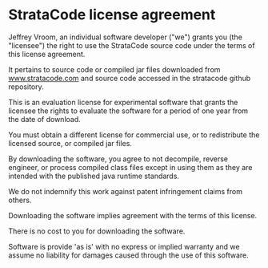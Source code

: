 # StrataCode license agreement

Jeffrey Vroom, an individual software developer ("we") grants you (the "licensee") the right to use the StrataCode source code under the terms of this license agreement.

It pertains to source code or compiled jar files downloaded from www.stratacode.com and source code accessed in the stratacode github repository.

This is an evaluation license for experimental software that grants the licensee the rights to evaluate the software for a period of one year from the date of download. 

You must obtain a different license for commercial use, or to redistribute the licensed source, or compiled jar files.

By downloading the software, you agree to not decompile, reverse engineer, or process compiled class files except in using them as they are intended with the published java runtime standards.

We do not indemnify this work against patent infringement claims from others.

Downloading the software implies agreement with the terms of this license. 

There is no cost to you for downloading the software.

Software is provide 'as is' with no express or implied warranty and we assume no liability for damages caused through the use of this software.

